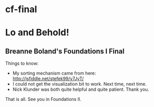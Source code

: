 # cf-final

Lo and Behold!
==============
Breanne Boland's Foundations I Final
------------------------------------
Things to know:
* My sorting mechanism came from here: http://jsfiddle.net/stefek99/y7JyT/
* I could not get the visualization bit to work. Next time, next time.
* Nick Klunder was both quite helpful and quite patient. Thank you.

That is all. See you in Foundations II. 
